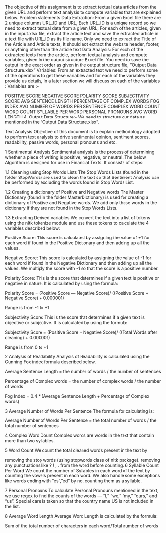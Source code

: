 The objective of this assignment is to extract textual data articles from the given URL and perform text analysis to compute variables that are explained below.
Problem statements
Data Extraction: From a given Excel file there are 2 unique columns URL_ID and URL, Each URL_ID is a unique record so we need to extract textual data from a given URL, For each of the articles, given in the input.xlsx file, extract the article text and save the extracted article in a text file with URL_ID as its file name. Only we need to extract the Title of the Article and Article texts, It should not extract the website header, footer, or anything other than the article text
Data Analysis: For each of the extracted texts from the article, perform textual analysis and compute variables, given in the output structure Excel file. You need to save the output in the exact order as given in the output structure file, “Output Data Structure.xlsx”
Variables: From an extracted text we need to perform some of the operations to get these variables and for each of the variables they provide us details, In a later section we will discuss on each of the variables :
Variables are :-

POSITIVE SCORE
NEGATIVE SCORE
POLARITY SCORE
SUBJECTIVITY SCORE
AVG SENTENCE LENGTH
PERCENTAGE OF COMPLEX WORDS
FOG INDEX
AVG NUMBER OF WORDS PER SENTENCE
COMPLEX WORD COUNT
WORD COUNT
SYLLABLE PER WORD
PERSONAL PRONOUNS
AVG WORD LENGTH
4. Output Data Structure:- We need to structure our data as mentioned in the “Output Data Structure.xlsx”.

Text Analysis
Objective of this document is to explain methodology adopted to perform text analysis to drive sentimental opinion, sentiment scores, readability, passive words, personal pronouns and etc.

1 Sentimental Analysis
Sentimental analysis is the process of determining whether a piece of writing is positive, negative, or neutral. The below Algorithm is designed for use in Financial Texts. It consists of steps:

1.1 Cleaning using Stop Words Lists
The Stop Words Lists (found in the folder StopWords) are used to clean the text so that Sentiment Analysis can be performed by excluding the words found in Stop Words List.

1.2 Creating a dictionary of Positive and Negative words
The Master Dictionary (found in the folder MasterDictionary) is used for creating a dictionary of Positive and Negative words. We add only those words in the dictionary if they are not found in the Stop Words Lists.

1.3 Extracting Derived variables
We convert the text into a list of tokens using the nltk tokenize module and use these tokens to calculate the 4 variables described below:

Positive Score: This score is calculated by assigning the value of +1 for each word if found in the Positive Dictionary and then adding up all the values.

Negative Score: This score is calculated by assigning the value of -1 for each word if found in the Negative Dictionary and then adding up all the values. We multiply the score with -1 so that the score is a positive number.

Polarity Score: This is the score that determines if a given text is positive or negative in nature. It is calculated by using the formula:

Polarity Score = (Positive Score — Negative Score)/ ((Positive Score + Negative Score) + 0.000001)

Range is from -1 to +1

Subjectivity Score: This is the score that determines if a given text is objective or subjective. It is calculated by using the formula:

Subjectivity Score = (Positive Score + Negative Score)/ ((Total Words after cleaning) + 0.000001)

Range is from 0 to +1

2 Analysis of Readability
Analysis of Readability is calculated using the Gunning Fox index formula described below.

Average Sentence Length = the number of words / the number of sentences

Percentage of Complex words = the number of complex words / the number of words

Fog Index = 0.4 * (Average Sentence Length + Percentage of Complex words)

3 Average Number of Words Per Sentence
The formula for calculating is:

Average Number of Words Per Sentence = the total number of words / the total number of sentences

4 Complex Word Count
Complex words are words in the text that contain more than two syllables.

5 Word Count
We count the total cleaned words present in the text by

removing the stop words (using stopwords class of nltk package).
removing any punctuations like ? ! , . from the word before counting.
6 Syllable Count Per Word
We count the number of Syllables in each word of the text by counting the vowels present in each word. We also handle some exceptions like words ending with “es”,”ed” by not counting them as a syllable.

7 Personal Pronouns
To calculate Personal Pronouns mentioned in the text, we use regex to find the counts of the words — “I,” “we,” “my,” “ours,” and “us”. Special care is taken so that the country name US is not included in the list.

8 Average Word Length
Average Word Length is calculated by the formula:

Sum of the total number of characters in each word/Total number of words

